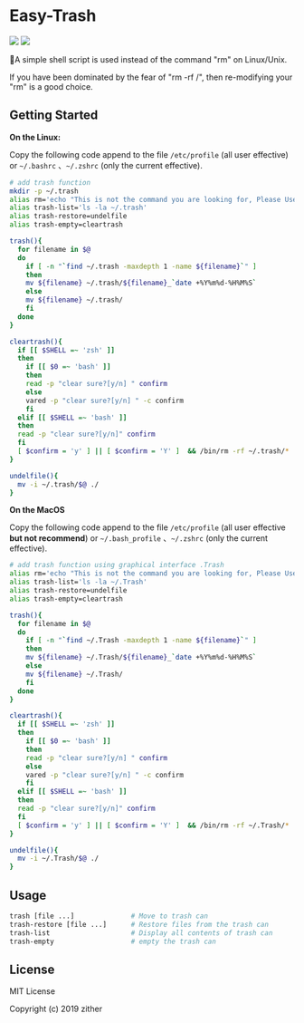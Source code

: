 # Easy-Trash

![](https://img.shields.io/badge/test-passing-brightgreen.svg) ![](https://img.shields.io/badge/license-MIT-brightgreen.svg)  

:see_no_evil:A simple shell script is used instead of the command "rm" on Linux/Unix.

If you have been dominated by the fear of "rm -rf /", then re-modifying your "rm" is a good choice.

## Getting Started 

**On the Linux:**

Copy the following code append to the file `/etc/profile` (all user effective) or `~/.bashrc` 、`~/.zshrc` (only the current effective).

```bash
# add trash function
mkdir -p ~/.trash
alias rm='echo "This is not the command you are looking for, Please Use "trash"!!!"; false'
alias trash-list='ls -la ~/.trash'
alias trash-restore=undelfile
alias trash-empty=cleartrash

trash(){
  for filename in $@
  do
    if [ -n "`find ~/.trash -maxdepth 1 -name ${filename}`" ]
    then
    mv ${filename} ~/.trash/${filename}_`date +%Y%m%d-%H%M%S`
    else
    mv ${filename} ~/.trash/
    fi
  done
}

cleartrash(){
  if [[ $SHELL =~ 'zsh' ]]
  then
    if [[ $0 =~ 'bash' ]]
    then 
    read -p "clear sure?[y/n] " confirm
    else
    vared -p "clear sure?[y/n] " -c confirm
    fi
  elif [[ $SHELL =~ 'bash' ]]
  then
  read -p "clear sure?[y/n]" confirm
  fi
  [ $confirm = 'y' ] || [ $confirm = 'Y' ]  && /bin/rm -rf ~/.trash/*  && find ~/.trash/ -mindepth 1 -name '.*' | xargs /bin/rm -rf
}

undelfile(){
  mv -i ~/.trash/$@ ./
}
```  

**On the MacOS**

Copy the following code append to the file `/etc/profile` (all user effective **but not recommend**) or `~/.bash_profile` 、`~/.zshrc` (only the current effective).

```bash
# add trash function using graphical interface .Trash
alias rm='echo "This is not the command you are looking for, Please Use "trash"!!!"; false'
alias trash-list='ls -la ~/.Trash'
alias trash-restore=undelfile
alias trash-empty=cleartrash

trash(){
  for filename in $@
  do
    if [ -n "`find ~/.Trash -maxdepth 1 -name ${filename}`" ]
    then
    mv ${filename} ~/.Trash/${filename}_`date +%Y%m%d-%H%M%S`
    else
    mv ${filename} ~/.Trash/
    fi
  done
}

cleartrash(){
  if [[ $SHELL =~ 'zsh' ]]
  then
    if [[ $0 =~ 'bash' ]]
    then 
    read -p "clear sure?[y/n] " confirm
    else
    vared -p "clear sure?[y/n] " -c confirm
    fi
  elif [[ $SHELL =~ 'bash' ]]
  then
  read -p "clear sure?[y/n]" confirm
  fi
  [ $confirm = 'y' ] || [ $confirm = 'Y' ]  && /bin/rm -rf ~/.Trash/*  && find ~/.Trash/ -mindepth 1 -name '.*' | xargs /bin/rm -rf
}

undelfile(){
  mv -i ~/.Trash/$@ ./
}
```

## Usage

```bash
trash [file ...]              # Move to trash can
trash-restore [file ...]      # Restore files from the trash can
trash-list                    # Display all contents of trash can
trash-empty                   # empty the trash can
```

## License

MIT License

Copyright (c) 2019 zither
